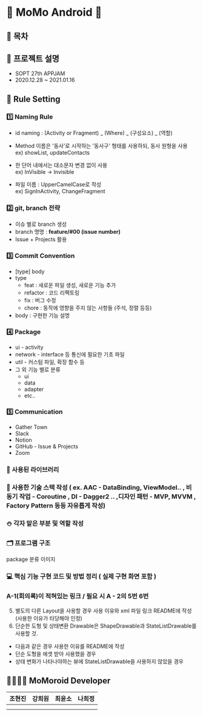 # 💙 MoMo Android 💙

## 🌼 목차

## 🎁 프로젝트 설명
* SOPT 27th APPJAM
* 2020.12.28 ~ 2021.01.16

## 🍰 Rule Setting

### 1️⃣ Naming Rule
- id naming : (Activity or Fragment) _ (Where) _ (구성요소) _ (역할)

- Method 이름은 '동사'로 시작하는 '동사구' 형태를 사용하되, 동사 원형을 사용  
ex) showList, updateContacts
- 한 단어 내에서는 대소문자 변경 없이 사용  
ex) InVisible → Invisible
- 파일 이름 : UpperCamelCase로 작성  
ex) SignInActivity, ChangeFragment

### 2️⃣ git, branch 전략
* 이슈 별로 branch 생성 
* branch 명명 : **feature/#00 (issue number)**
* Issue + Projects 활용

### 3️⃣ Commit Convention
- [type] body
- type
    - feat : 새로운 파일 생성, 새로운 기능 추가
    - refactor : 코드 리팩토링
    - fix : 버그 수정
    - chore : 동작에 영향을 주지 않는 사항들 (주석, 정렬 등등)
- body : 구현한 기능 설명
    
### 4️⃣ Package
- ui - activity
- network - interface 등 통신에 필요한 기초 파일
- util - 커스텀 파일, 확장 함수 등
- 그 외 기능 별로 분류
    - ui
    - data
    - adapter
    - etc..

### 5️⃣ Communication
* Gather Town
* Slack
* Notion
* GitHub - Issue & Projects
* Zoom

### 🎄 사용된 라이브러리

### 🎅 사용한 기술 스택 작성 ( ex. AAC - DataBinding, ViewModel.. ,  비동기 작업 - Coroutine , DI - Dagger2 .. ,디자인 패턴 - MVP, MVVM , Factory Pattern 등등 자유롭게 작성)

### ⛄ 각자 맡은 부분 및 역할 작성

### 🗂 프로그램 구조
package 분류 이미지
    
### 💻 핵심 기능 구현 코드 및 방법 정리 ( 실제 구현 화면 포함 )

### A-1(회의록)이 적혀있는 링크 /  필요 시 A - 2의 5번 6번
5. 별도의 다른 Layout을 사용할 경우 사용 이유와  xml 파일 링크 README에 작성    (사용한 이유가 타당해야 인정)  
6. 단순한 도형 및 상태변환 Drawable은 ShapeDrawable과 StateListDrawable를 사용할 것.  
- 다음과 같은 경우 사용한 이유를 README에 작성  
- 단순 도형을 에셋 받아 사용했을 경우  
- 상태 변화가 나타나야하는 뷰에 StateListDrawable을 사용하지 않았을 경우

## 👩‍👩‍👧‍👧 MoMoroid Developer
|조현진|강희원|최윤소|나희정|
|------|-----|-----|-----|
| | |  |  |
| | |  |  |
